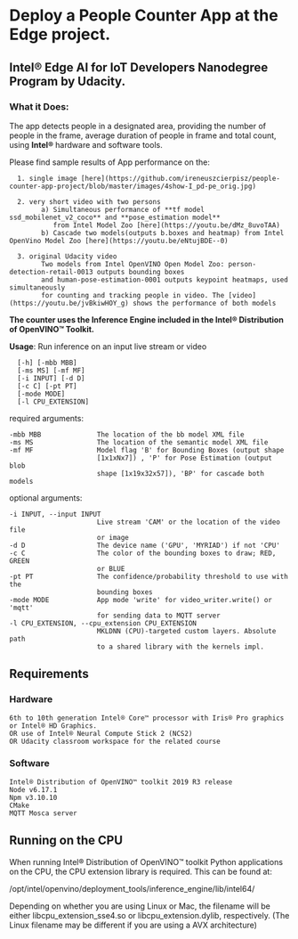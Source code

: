 # Deploy a People Counter App at the Edge project.

## Intel® Edge AI for IoT Developers Nanodegree Program by Udacity.

### What it Does:
The app detects people in a designated area, providing the number of people in the frame, 
average duration of people in frame and total count, using **Intel®** hardware and software tools.

Please find sample results of App performance on the:

      1. single image [here](https://github.com/ireneuszcierpisz/people-counter-app-project/blob/master/images/4show-I_pd-pe_orig.jpg)
      
      2. very short video with two persons
            a) Simultaneous performance of **tf model ssd_mobilenet_v2_coco** and **pose_estimation model** 
               from Intel Model Zoo [here](https://youtu.be/dMz_8uvoTAA)
            b) Cascade two models(outputs b.boxes and heatmap) from Intel OpenVino Model Zoo [here](https://youtu.be/eNtujBDE--0)
                  
      3. original Udacity video
            Two models from Intel OpenVINO Open Model Zoo: person-detection-retail-0013 outputs bounding boxes 
            and human-pose-estimation-0001 outputs keypoint heatmaps, used simultaneously 
            for counting and tracking people in video. The [video](https://youtu.be/jvBkiwHOY_g) shows the performance of both models 
                      
           
**The counter uses the Inference Engine included in the Intel® Distribution of OpenVINO™ Toolkit.**


**Usage**: Run inference on an input live stream or video 

      [-h] [-mbb MBB]
      [-ms MS] [-mf MF]
      [-i INPUT] [-d D]
      [-c C] [-pt PT]
      [-mode MODE]
      [-l CPU_EXTENSION]

   required arguments:
  
    -mbb MBB              The location of the bb model XML file
    -ms MS                The location of the semantic model XML file
    -mf MF                Model flag 'B' for Bounding Boxes (output shape
                          [1x1xNx7]) , 'P' for Pose Estimation (output blob
                          shape [1x19x32x57]), 'BP' for cascade both models

  optional arguments:
  
    -i INPUT, --input INPUT
                          Live stream 'CAM' or the location of the video file
                          or image
    -d D                  The device name ('GPU', 'MYRIAD') if not 'CPU'
    -c C                  The color of the bounding boxes to draw; RED, GREEN
                          or BLUE
    -pt PT                The confidence/probability threshold to use with the
                          bounding boxes
    -mode MODE            App mode 'write' for video_writer.write() or 'mqtt'
                          for sending data to MQTT server
    -l CPU_EXTENSION, --cpu_extension CPU_EXTENSION
                          MKLDNN (CPU)-targeted custom layers. Absolute path
                          to a shared library with the kernels impl.

## Requirements
### Hardware

    6th to 10th generation Intel® Core™ processor with Iris® Pro graphics or Intel® HD Graphics.
    OR use of Intel® Neural Compute Stick 2 (NCS2)
    OR Udacity classroom workspace for the related course

### Software

    Intel® Distribution of OpenVINO™ toolkit 2019 R3 release
    Node v6.17.1
    Npm v3.10.10
    CMake
    MQTT Mosca server

## Running on the CPU

When running Intel® Distribution of OpenVINO™ toolkit Python applications on the CPU, the CPU extension library is required. This can be found at:

/opt/intel/openvino/deployment_tools/inference_engine/lib/intel64/

Depending on whether you are using Linux or Mac, the filename will be either libcpu_extension_sse4.so or libcpu_extension.dylib, respectively. (The Linux filename may be different if you are using a AVX architecture)
